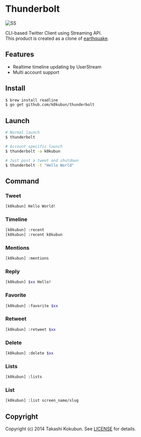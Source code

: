 # Thunderbolt

![SS](http://i.gyazo.com/cfe106ee557900c6cbbc206177913a55.png)

CLI-based Twitter Client using Streaming API.  
This product is created as a clone of [earthquake](https://github.com/jugyo/earthquake).

## Features
- Realtime timeline updating by UserStream
- Multi account support

## Install
```bash
$ brew install readline
$ go get github.com/k0kubun/thunderbolt
```

## Launch
```bash
# Normal launch
$ thunderbolt

# Account specific launch
$ thunderbolt -a k0kubun

# Just post a tweet and shutdown
$ thunderbolt -t "Hello World"
```

## Command
### Tweet
```bash
[k0kubun] Hello World!
```

### Timeline
```bash
[k0kubun] :recent
[k0kubun] :recent k0kubun
```

### Mentions
```bash
[k0kubun] :mentions
```

### Reply
```bash
[k0kubun] $xx Hello!
```

### Favorite
```bash
[k0kubun] :favorite $xx
```

### Retweet
```bash
[k0kubun] :retweet $xx
```

### Delete
```bash
[k0kubun] :delete $xx
```

### Lists
```bash
[k0kubun] :lists
```

### List
```bash
[k0kubun] :list screen_name/slug
```

## Copyright

Copyright (c) 2014 Takashi Kokubun. See [LICENSE](https://github.com/k0kubun/thunderbolt/blob/master/LICENSE) for details.

